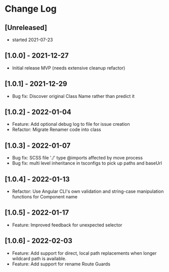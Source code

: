 # Change Log

## [Unreleased]

- started 2021-07-23

## [1.0.0] - 2021-12-27

- Initial release
  MVP (needs extensive cleanup refactor)

## [1.0.1] - 2021-12-29

- Bug fix: Discover original Class Name rather than predict it

## [1.0.2] - 2022-01-04

- Feature: Add optional debug log to file for issue creation
- Refactor: Migrate Renamer code into class

## [1.0.3] - 2022-01-07

- Bug fix: SCSS file './' type @imports affected by move process
- Bug fix: multi level inheritance in tsconfigs to pick up paths and baseUrl

## [1.0.4] - 2022-01-13

- Refactor: Use Angular CLI's own validation and string-case manipulation functions for Component name

## [1.0.5] - 2022-01-17

- Feature: Improved feedback for unexpected selector

## [1.0.6] - 2022-02-03

- Feature: Add support for direct, local path replacements when longer wildcard path is available.
- Feature: Add support for rename Route Guards
